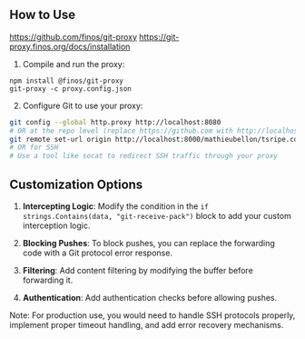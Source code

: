## How to Use
https://github.com/finos/git-proxy
https://git-proxy.finos.org/docs/installation
1. Compile and run the proxy:

```
npm install @finos/git-proxy
git-proxy -c proxy.config.json
```

2. Configure Git to use your proxy:
```bash
git config --global http.proxy http://localhost:8080
# OR at the repo level (replace https://github.com with http://localhost:8080)
git remote set-url origin http://localhost:8000/mathieubellon/tsripe.com.git
# OR for SSH
# Use a tool like socat to redirect SSH traffic through your proxy
```

## Customization Options

1. **Intercepting Logic**: Modify the condition in the `if strings.Contains(data, "git-receive-pack")` block to add your custom interception logic.

2. **Blocking Pushes**: To block pushes, you can replace the forwarding code with a Git protocol error response.

3. **Filtering**: Add content filtering by modifying the buffer before forwarding it.

4. **Authentication**: Add authentication checks before allowing pushes.

Note: For production use, you would need to handle SSH protocols properly, implement proper timeout handling, and add error recovery mechanisms.
